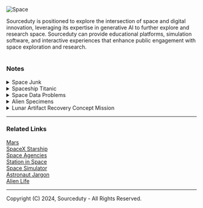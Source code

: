 ![Space](https://github.com/sourceduty/Space/assets/123030236/7d9e479b-8c62-468f-922e-37380ec6c450)

Sourceduty is positioned to explore the intersection of space and digital innovation, leveraging its expertise in generative AI to further explore and research space. Sourceduty can provide educational platforms, simulation software, and interactive experiences that enhance public engagement with space exploration and research.

#
### Notes

<details><summary>Space Junk</summary>
<br>

![Space Junk](https://github.com/sourceduty/Space/assets/123030236/3d4591a1-813f-492b-8af5-2d3feb4d7b80)

### Space Junk

Space junk refers to the debris floating in Earth's orbit, consisting of defunct satellites, spent rocket stages, fragments from disintegration, and other miscellaneous objects. This debris poses a threat to operational satellites, spacecraft, and even astronauts, as collisions can cause significant damage due to the high speeds at which objects orbit the Earth.

Some space junk does indeed reenter Earth's atmosphere and burn up. When debris encounters the upper layers of the atmosphere, friction with air molecules generates intense heat, causing the debris to incinerate and disintegrate. However, not all space junk burns up completely, and some fragments may survive reentry, potentially posing a risk to people and property on the ground.

As for the latest space junk, it's difficult to pinpoint a specific item without current data. However, space agencies and organizations regularly track debris and provide updates on potentially hazardous objects. Various initiatives aim to mitigate the accumulation of space junk, such as developing technologies for debris removal and implementing guidelines for satellite disposal to reduce the risk of collisions in space.

In addition to defunct satellites and spent rocket stages, other types of space junk include:

1. Fragmentation Debris: Resulting from collisions between larger objects, these fragments can range in size from tiny particles to larger pieces of debris.
2. Discarded Equipment: Such as old rocket fairings, spacecraft components, and tools lost during extravehicular activities (spacewalks).
3. Paint Flecks: Microscopic flecks of paint that have flaked off spacecraft surfaces over time.
4. Non-Functional Satellites: Satellites that are no longer operational but remain in orbit, adding to the debris population.
5. Lost Hardware: Objects accidentally released or lost during space missions, such as cameras, covers, and screws.
6. Nuclear-Powered Satellites: Decommissioned satellites powered by nuclear reactors or containing radioactive materials, posing unique disposal challenges.
7. CubeSats and Small Satellites: As the popularity of small satellites increases, so does the potential for them to become space junk if they are not properly managed after completing their missions.

These various types of space junk contribute to the growing problem of orbital debris, highlighting the importance of international efforts to mitigate the generation of new debris and actively remove existing objects from orbit.

### Asteroids

An asteroid is a small rocky body that orbits the Sun, typically found in the asteroid belt between Mars and Jupiter or in other regions of the solar system. They vary in size from a few meters to hundreds of kilometers in diameter. Some asteroids are made of metal, while others are composed of rock and various minerals.

The size of an asteroid needed to penetrate Earth's atmosphere depends on several factors, including its composition, velocity, and angle of entry. Generally, smaller asteroids (a few meters or less) can burn up entirely in the atmosphere and pose little threat to the surface. However, larger asteroids can survive atmospheric entry and cause significant damage upon impact.

The study of asteroids is known as asteroid science or sometimes as asteroidology. It encompasses various disciplines such as astronomy, planetary science, geology, and astrophysics. Scientists study asteroids to understand their composition, structure, orbit, and potential impact hazards. They use telescopes, spacecraft missions, and laboratory analysis of meteorite samples to gather data and insights into these celestial objects.

### Rocket Launches

Space junk can potentially interfere with rocket launches, although it's not a common occurrence. Launch providers carefully track space debris and plan launches to avoid known debris hazards. However, the sheer volume of debris in orbit increases the risk of a collision, albeit small. In the event of a collision, space junk could damage or destroy a rocket during launch, leading to mission failure or safety concerns. Therefore, launch providers take precautions to minimize the risk, such as adjusting launch times or trajectories to avoid known debris paths. Additionally, advancements in tracking technology and international cooperation aim to improve space debris mitigation efforts and ensure the safety of future launches.

Rocket launches are coordinated with satellite companies through initial consultations, contract negotiations, mission planning, launch campaigns, regulatory approvals, launch execution, and satellite deployment. Satellite companies communicate their mission requirements to launch service providers, who then negotiate contracts detailing responsibilities and costs. Both parties collaborate on mission planning, including trajectory determination and payload integration, leading up to launch. Regulatory approvals are obtained, and the launch campaign is executed, with close monitoring by both parties. Upon successful deployment of the satellite into orbit, communication continues to ensure mission success.

<br>    
</details>

<details><summary>Spaceship Titanic</summary>
<br>

The "Spaceship Titanic problem" is a hypothetical scenario often used in data science to illustrate the importance of data quality and the potential pitfalls of relying solely on predictive modeling without understanding the context or underlying data.

The scenario is typically framed as follows: imagine you are a data scientist tasked with predicting the likelihood of a spaceship, named Titanic, crashing during its maiden voyage. You are given a dataset containing various features such as the number of passengers, crew qualifications, spaceship specifications, etc.

The catch is that the dataset is flawed or incomplete in some way, reflecting real-world scenarios where data may be missing, inaccurate, or biased. For example, crucial features like the presence of a safety officer or the condition of the spaceship's engines may be missing. Additionally, there might be misleading variables that seem relevant but are actually irrelevant or spurious correlations.

The challenge for the data scientist is to navigate these data quality issues to build a predictive model that accurately forecasts the risk of the spaceship crashing. This involves tasks such as data cleaning, feature engineering, and careful consideration of the model's assumptions and limitations.

The Spaceship Titanic problem underscores the importance of data preprocessing and domain knowledge in data science. It highlights the need for data scientists to critically evaluate the quality of their data, understand the context in which it was collected, and make informed decisions about which features to include in their models. Without these considerations, predictive models can produce misleading results or fail to generalize to new situations.

<br>    
</details>

<details><summary>Space Data Problems</summary>
<br>

Data science plays a crucial role in various aspects of space science, from analyzing astronomical data to optimizing spacecraft operations. Here are some data science problems relevant to space science:

1. Astronomical Image Analysis: Develop algorithms for processing and analyzing images captured by telescopes and spacecraft. This could involve tasks such as object detection, classification of celestial objects, and identification of transient events like supernovae or asteroids.

2. Exoplanet Detection and Characterization: Use data from telescopes like Kepler, TESS, or upcoming ones to detect exoplanets and characterize their properties such as size, orbit, and composition. Machine learning techniques can be employed for data analysis and pattern recognition.

3. Stellar Spectroscopy: Analyze spectra of stars to infer their chemical composition, temperature, and other physical properties. This could involve developing models to interpret spectroscopic data and classify different types of stars.

4. Gravitational Wave Detection: Develop algorithms for detecting and analyzing gravitational wave signals from sources such as merging black holes and neutron stars. Machine learning techniques can aid in signal processing and classification.

5. Space Weather Prediction: Analyze data from satellites and ground-based instruments to model and predict space weather phenomena such as solar flares, coronal mass ejections, and geomagnetic storms. This involves time-series analysis and forecasting techniques.

6. Orbital Dynamics and Satellite Tracking: Predict the trajectories of satellites and space debris to avoid collisions and optimize spacecraft operations. Data from ground-based tracking stations and satellite sensors can be used for orbit determination and prediction.

7. Cosmic Microwave Background (CMB) Analysis: Analyze data from telescopes such as the Planck satellite to study the cosmic microwave background radiation, which provides valuable insights into the early universe. This involves statistical analysis and parameter estimation techniques.

8. Astroinformatics: Develop data mining and visualization tools for large-scale astronomical databases, such as the Sloan Digital Sky Survey (SDSS) or the Virtual Observatory (VO), to facilitate exploration and discovery.

9. Spacecraft Health Monitoring: Analyze telemetry data from spacecraft to monitor their health status, detect anomalies, and predict potential failures. This involves anomaly detection algorithms and predictive maintenance techniques.

10. Planetary Exploration and Rover Operations: Develop algorithms for autonomous navigation and decision-making for planetary rovers based on data from onboard sensors and orbital imagery. This involves machine learning for terrain analysis and path planning.

These are just a few examples, and there are many more data science challenges in space science waiting to be explored.

<br>    
</details>

<details><summary>Alien Specimens</summary>
<br>

NASA follows rigorous protocols for processing unknown specimens and new discoveries, particularly those that come from space missions. Here’s a general overview of how they handle such findings:

1. Initial Containment and Quarantine: Any unknown specimen, especially those collected from extraterrestrial environments like Mars or asteroids, is initially contained in a secure, sterile facility to prevent any potential contamination of Earth's biosphere. This is often done at specialized laboratories equipped with high-level biosafety measures.

2. Curation and Initial Analysis: Specimens are curated in clean rooms and analyzed using a variety of scientific techniques. This can include microscopy, spectrometry, and chemical analysis to determine the basic physical and chemical properties of the specimens.

3. Detailed Scientific Study: More detailed studies are conducted to understand the structure, composition, and potential biological characteristics of the specimens. This phase may involve interdisciplinary collaboration among scientists across different fields such as biology, chemistry, geology, and astrobiology.

4. Data Sharing and Peer Review: Findings from these studies are typically documented and shared with the wider scientific community through peer-reviewed publications and presentations at scientific conferences. This allows for broader scrutiny and additional analysis from other experts in the field.

5. Integration into Existing Knowledge: New discoveries are integrated into existing scientific knowledge, updating our understanding of space and potentially life in the universe. This can lead to further hypotheses and additional missions or studies to explore these new findings in greater depth.

6. Public Communication: NASA also places a strong emphasis on public communication, ensuring that significant discoveries are shared with the general public through press releases, educational programs, and outreach activities.

Each step involves careful procedures to ensure both the integrity of the specimens and the safety of the environment and personnel involved. NASA's approach is methodical and aimed at maximizing the scientific value of each discovery while minimizing potential risks.

<br>    
</details>

<details><summary>Lunar Artifact Recovery Concept Mission</summary>
<br>

The Lunar Artifact Recovery Mission is a meticulously planned endeavor aimed at retrieving and analyzing historical artifacts from Apollo missions and other international lunar missions. This mission not only seeks to recover items such as lunar modules, scientific instruments, and rover parts, but also aims to conduct on-site scientific analyses to understand the degradation of materials and technologies exposed to the harsh lunar environment over decades. The spacecraft components are specifically designed to facilitate precision landings and include advanced robotics and analysis facilities, ensuring delicate handling and thorough examination of the recovered artifacts. Through the use of high-resolution imaging systems and compact on-site laboratories, the mission will provide unprecedented insights into the effects of solar radiation, micrometeorite impacts, and other environmental factors on space hardware. This extensive data collection and analysis effort is instrumental in advancing our understanding of long-term material durability and technology performance in space, shaping future interplanetary missions and technologies. The total budget for this mission is estimated at $4.15 billion, reflecting the complexity and technological sophistication required to achieve its ambitious objectives.

#
### Dats

This [dataset](https://www.kaggle.com/datasets/rajkumarpandey02/list-of-artificial-objects-on-the-moon) was used for this concept misson plan.

#
### Mission: Lunar Artifact Recovery

Objectives:

1. Retrieve historical artifacts from Apollo missions and other international lunar missions.
2. Conduct on-site scientific analyses to assess the degradation and performance of various materials and technologies over decades on the lunar surface.
3. Test advanced artifact handling technologies on the Moon.

Spacecraft Components:

- Command Module: Crew habitat for transit phases.
- Service Module: Provides support and propulsion.
- Lunar Lander: Equipped for precision landing, advanced robotics, and analysis facilities.
- Return Vehicle: Transports artifacts to lunar orbit.

Detailed Recovery Items and Rationale:

1. Lunar Module Descent Stage (Apollo Missions): Obtain engineering data; study space material degradation.
2. Scientific Instruments from Apollo Missions: Validate historical data through condition assessment.
3. Tools and Equipment from Apollo Missions: Examine resilience of materials under lunar conditions.
4. Miscellaneous Debris from Apollo Missions: Study effects of solar radiation and micrometeorite impacts.
5. Rover Parts from Apollo Missions: Gain insights into mobility system performance over time.
6. Luna 2 Descent Stage (Soviet Union): Investigate the earliest human-made object on the Moon for material longevity.
7. Ranger 7 Camera Block (USA): Evaluate the degradation of early space imaging technology.
8. Surveyor 3 Camera System (USA): Further study on the preservation of mechanical and optical systems.
9. Luna 16 Return Capsule (Soviet Union): Analysis of containment techniques for lunar samples.
10. Apollo 15 Lunar Roving Vehicle (USA): Detailed study of long-term rover durability on the Moon.

Mission Components:

- Robotic Arm and Tools: Upgraded for precise, delicate artifact retrieval, including handling of fragile historical electronics and mechanisms.
- Imaging Systems: High-resolution cameras and scanners for detailed documentation and condition assessment.
- On-Site Analysis: Compact laboratory capabilities to perform initial testing and analysis directly at the recovery sites.

Operational Phases:

1. Launch via Space Launch System (SLS).
2. Transit to the Moon with mid-course corrections.
3. Lunar orbit insertion and detailed site reconnaissance using high-resolution lunar orbiters.
4. Precision landings at designated Apollo and other international mission sites.
5. Artifact recovery utilizing advanced robotics, enhanced EVA suits, and tools.
6. Ascent from the lunar surface and rendezvous with the Command Module in lunar orbit.
7. Return to Earth with secured artifacts for further analysis.

Cost Estimates:

- Development and Tech Upgrades: $2.3 billion
- Launch Vehicle: $1 billion
- Operations: $700 million
- Recovery and Analysis: $150 million
- Total Estimated Cost: $4.15 billion

<br>    
</details>

***
### Related Links

[Mars](https://github.com/sourceduty/Mars)
<br>
[SpaceX Starship](https://github.com/sourceduty/SpaceX_Starship)
<br>
[Space Agencies](https://github.com/sourceduty/Space_Agencies)
<br>
[Station in Space](https://chat.openai.com/g/g-RhQ7LG2GQ-station-in-space)
<br>
[Space Simulator](https://chat.openai.com/g/g-HiBjZs8sv-space-simulator)
<br>
[Astronaut Jargon](https://github.com/sourceduty/Astronaut_Jargon)
<br>
[Alien Life](https://github.com/sourceduty/Alien_Life)

***
Copyright (C) 2024, Sourceduty - All Rights Reserved.
